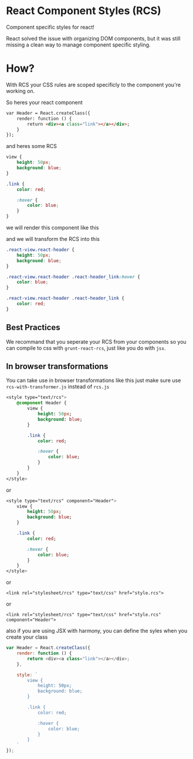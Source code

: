 # React Component Styles (RCS)

Component specific styles for react!

React solved the issue with organizing DOM components, but it was still missing a clean way to manage component specific styling.

# How?

With RCS your CSS rules are scoped specificly to the component you're working on.

So heres your react component

```html
var Header = React.createClass({
	render: function () {
		return <div><a class="link"></a></div>;
	}
});
```

and heres some RCS

```css
view {
	height: 50px;
	background: blue;
}

.link {
	color: red;

	:hover {
		color: blue;
	}
}
```

we will render this component like this

<div class="react-view react-header"><a class="react-header_link"></a></div>

and we will transform the RCS into this

```css
.react-view.react-header {
	height: 50px;
	background: blue;
}

.react-view.react-header .react-header_link:hover {
	color: blue;
}

.react-view.react-header .react-header_link {
	color: red;
}
```

## Best Practices

We recommand that you seperate your RCS from your components so you can compile to css with `grunt-react-rcs`, just like you do with `jsx`.

## In browser transformations

You can take use in browser transformations like this just make sure use `rcs-with-transformer.js` instead of `rcs.js`

```sass
<style type="text/rcs">
	@component Header {
		view {
			height: 50px;
			background: blue;
		}

		.link {
			color: red;

			:hover {
				color: blue;
			}
		}
	}
</style>
```

or 

```sass
<style type="text/rcs" component="Header">
	view {
		height: 50px;
		background: blue;
	}

	.link {
		color: red;

		:hover {
			color: blue;
		}
	}
</style>
```

or

```
<link rel="stylesheet/rcs" type="text/css" href="style.rcs">
```

or

```
<link rel="stylesheet/rcs" type="text/css" href="style.rcs" component="Header">
```

also if you are using JSX with harmony, you can define the syles when you create your class

```javascript
var Header = React.createClass({
	render: function () {
		return <div><a class="link"></a></div>;
	},

	style: `
		view {
			height: 50px;
			background: blue;
		}

		.link {
			color: red;

			:hover {
				color: blue;
			}
		}
	`
});

```
